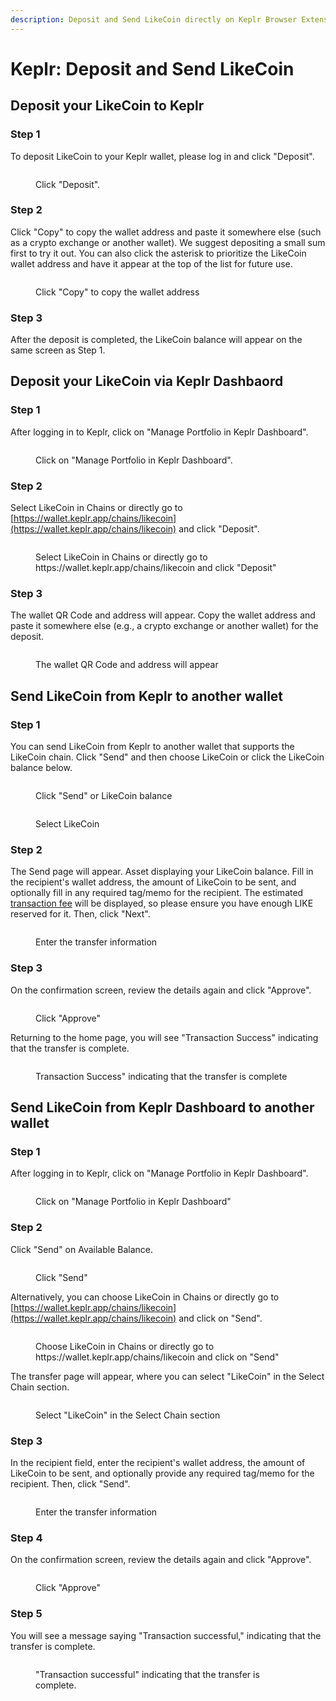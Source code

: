 ```yaml
---
description: Deposit and Send LikeCoin directly on Keplr Browser Extension wallet
---
```


# Keplr: Deposit and Send LikeCoin

## **Deposit your LikeCoin to Keplr**

### Step 1

To deposit LikeCoin to your Keplr wallet, please log in and click "Deposit".

<figure><img src="../../../.gitbook/assets/Keplr Deposit 1.png" alt=""><figcaption><p>Click "Deposit".</p></figcaption></figure>

### Step 2

Click "Copy" to copy the wallet address and paste it somewhere else (such as a crypto exchange or another wallet). We suggest depositing a small sum first to try it out. You can also click the asterisk to prioritize the LikeCoin wallet address and have it appear at the top of the list for future use.

<figure><img src="../../../.gitbook/assets/Keplr Deposit 2.png" alt=""><figcaption><p>Click "Copy" to copy the wallet address</p></figcaption></figure>

### Step 3

After the deposit is completed, the LikeCoin balance will appear on the same screen as Step 1.

## **Deposit your LikeCoin via Keplr Dashbaord**

### Step 1

After logging in to Keplr, click on "Manage Portfolio in Keplr Dashboard".

<figure><img src="../../../.gitbook/assets/Keplr Dashboard.png" alt=""><figcaption><p>Click on "Manage Portfolio in Keplr Dashboard".</p></figcaption></figure>

### Step 2

Select LikeCoin in Chains or directly go to [https://wallet.keplr.app/chains/likecoin](https://wallet.keplr.app/chains/likecoin) and click "Deposit".

<figure><img src="../../../.gitbook/assets/Keplr Dashboard Deposit 1.png" alt=""><figcaption><p>Select LikeCoin in Chains or directly go to https://wallet.keplr.app/chains/likecoin and click "Deposit"</p></figcaption></figure>

### Step 3

The wallet QR Code and address will appear. Copy the wallet address and paste it somewhere else (e.g., a crypto exchange or another wallet) for the deposit.

<figure><img src="../../../.gitbook/assets/Keplr Dashboard Deposit 2.png" alt=""><figcaption><p>The wallet QR Code and address will appear</p></figcaption></figure>

## **Send LikeCoin from Keplr to another wallet**

### Step 1

You can send LikeCoin from Keplr to another wallet that supports the LikeCoin chain. Click "Send" and then choose LikeCoin or click the LikeCoin balance below.

<figure><img src="../../../.gitbook/assets/Keplr Send 1 (1).png" alt=""><figcaption><p>Click "Send" or LikeCoin balance</p></figcaption></figure>

<figure><img src="../../../.gitbook/assets/Keplr Send 2 (1).png" alt=""><figcaption><p>Select LikeCoin</p></figcaption></figure>

### Step 2

The Send page will appear. Asset displaying your LikeCoin balance. Fill in the recipient's wallet address, the amount of LikeCoin to be sent, and optionally fill in any required tag/memo for the recipient. The estimated [transaction fee](../transaction-fee.md) will be displayed, so please ensure you have enough LIKE reserved for it. Then, click "Next".

<figure><img src="../../../.gitbook/assets/Keplr Send 3 (1).png" alt=""><figcaption><p>Enter the transfer information</p></figcaption></figure>

### Step 3

On the confirmation screen, review the details again and click "Approve".

<figure><img src="../../../.gitbook/assets/Keplr Send 4 (1).png" alt=""><figcaption><p>Click "Approve"</p></figcaption></figure>

Returning to the home page, you will see "Transaction Success" indicating that the transfer is complete.

<figure><img src="../../../.gitbook/assets/Keplr Send 5 (1).png" alt=""><figcaption><p>Transaction Success" indicating that the transfer is complete</p></figcaption></figure>

## **Send LikeCoin from Keplr Dashboard to another wallet**

### Step 1

After logging in to Keplr, click on "Manage Portfolio in Keplr Dashboard".

<figure><img src="../../../.gitbook/assets/Keplr Dashboard.png" alt=""><figcaption><p>Click on "Manage Portfolio in Keplr Dashboard"</p></figcaption></figure>

### Step 2

Click "Send" on Available Balance.

<figure><img src="../../../.gitbook/assets/Keplr Dashboard Send 1.png" alt=""><figcaption><p>Click "Send"</p></figcaption></figure>

Alternatively, you can choose LikeCoin in Chains or directly go to [https://wallet.keplr.app/chains/likecoin](https://wallet.keplr.app/chains/likecoin) and click on "Send".

<figure><img src="../../../.gitbook/assets/Keplr Dashboard Send 2.png" alt=""><figcaption><p>Choose LikeCoin in Chains or directly go to https://wallet.keplr.app/chains/likecoin and click on "Send"</p></figcaption></figure>

The transfer page will appear, where you can select "LikeCoin" in the Select Chain section.

<figure><img src="../../../.gitbook/assets/Keplr Dashboard Send 3.png" alt=""><figcaption><p>Select "LikeCoin" in the Select Chain section</p></figcaption></figure>

### Step 3

In the recipient field, enter the recipient's wallet address, the amount of LikeCoin to be sent, and optionally provide any required tag/memo for the recipient. Then, click "Send".

<figure><img src="../../../.gitbook/assets/Keplr Dashboard Send 4.png" alt=""><figcaption><p>Enter the transfer information</p></figcaption></figure>

### Step 4

On the confirmation screen, review the details again and click "Approve".

<figure><img src="../../../.gitbook/assets/Keplr Dashboard Send 5.png" alt=""><figcaption><p>Click "Approve"</p></figcaption></figure>

### Step 5

You will see a message saying "Transaction successful," indicating that the transfer is complete.

<figure><img src="../../../.gitbook/assets/Keplr Transaction Successful.png" alt=""><figcaption><p>"Transaction successful" indicating that the transfer is complete.</p></figcaption></figure>
